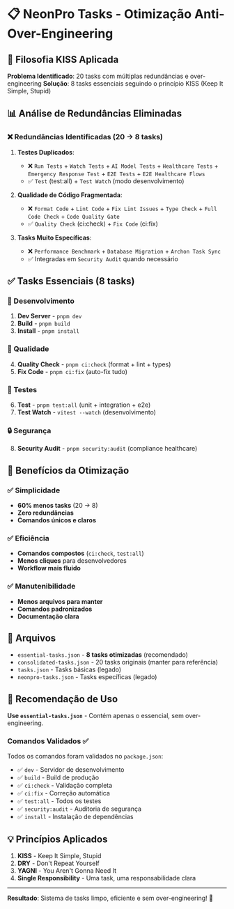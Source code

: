 # 📋 NeonPro Tasks - Otimização Anti-Over-Engineering

## 🎯 Filosofia KISS Aplicada

**Problema Identificado**: 20 tasks com múltiplas redundâncias e over-engineering
**Solução**: 8 tasks essenciais seguindo o princípio KISS (Keep It Simple, Stupid)

## 📊 Análise de Redundâncias Eliminadas

### ❌ Redundâncias Identificadas (20 → 8 tasks)

1. **Testes Duplicados**:
   - ❌ `Run Tests` + `Watch Tests` + `AI Model Tests` + `Healthcare Tests` + `Emergency Response Test` + `E2E Tests` + `E2E Healthcare Flows`
   - ✅ `Test` (test:all) + `Test Watch` (modo desenvolvimento)

2. **Qualidade de Código Fragmentada**:
   - ❌ `Format Code` + `Lint Code` + `Fix Lint Issues` + `Type Check` + `Full Code Check` + `Code Quality Gate`
   - ✅ `Quality Check` (ci:check) + `Fix Code` (ci:fix)

3. **Tasks Muito Específicas**:
   - ❌ `Performance Benchmark` + `Database Migration` + `Archon Task Sync`
   - ✅ Integradas em `Security Audit` quando necessário

## ✅ Tasks Essenciais (8 tasks)

### 🚀 Desenvolvimento
1. **Dev Server** - `pnpm dev`
2. **Build** - `pnpm build`
3. **Install** - `pnpm install`

### 🔧 Qualidade
4. **Quality Check** - `pnpm ci:check` (format + lint + types)
5. **Fix Code** - `pnpm ci:fix` (auto-fix tudo)

### 🧪 Testes
6. **Test** - `pnpm test:all` (unit + integration + e2e)
7. **Test Watch** - `vitest --watch` (desenvolvimento)

### 🔒 Segurança
8. **Security Audit** - `pnpm security:audit` (compliance healthcare)

## 🎯 Benefícios da Otimização

### ✅ Simplicidade
- **60% menos tasks** (20 → 8)
- **Zero redundâncias**
- **Comandos únicos e claros**

### ✅ Eficiência
- **Comandos compostos** (`ci:check`, `test:all`)
- **Menos cliques** para desenvolvedores
- **Workflow mais fluido**

### ✅ Manutenibilidade
- **Menos arquivos para manter**
- **Comandos padronizados**
- **Documentação clara**

## 📁 Arquivos

- `essential-tasks.json` - **8 tasks otimizadas** (recomendado)
- `consolidated-tasks.json` - 20 tasks originais (manter para referência)
- `tasks.json` - Tasks básicas (legado)
- `neonpro-tasks.json` - Tasks específicas (legado)

## 🚀 Recomendação de Uso

**Use `essential-tasks.json`** - Contém apenas o essencial, sem over-engineering.

### Comandos Validados ✅

Todos os comandos foram validados no `package.json`:
- ✅ `dev` - Servidor de desenvolvimento
- ✅ `build` - Build de produção
- ✅ `ci:check` - Validação completa
- ✅ `ci:fix` - Correção automática
- ✅ `test:all` - Todos os testes
- ✅ `security:audit` - Auditoria de segurança
- ✅ `install` - Instalação de dependências

## 💡 Princípios Aplicados

1. **KISS** - Keep It Simple, Stupid
2. **DRY** - Don't Repeat Yourself
3. **YAGNI** - You Aren't Gonna Need It
4. **Single Responsibility** - Uma task, uma responsabilidade clara

---

**Resultado**: Sistema de tasks limpo, eficiente e sem over-engineering! 🎉